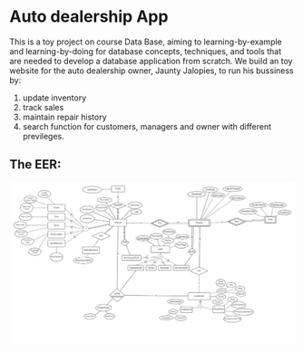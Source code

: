 # Auto dealership App
This is a toy project on course Data Base, aiming to learning-by-example and learning-by-doing for database concepts, techniques, and tools that are needed to develop a database application from scratch.
We build an toy website for the auto dealership owner, Jaunty Jalopies, to run his bussiness by:
1. update inventory
2. track sales
3. maintain repair history
4. search function for customers, managers and owner with different previleges. 

## The EER:
![Alt text](/Phase_2/EER.png?raw=true "Optional Title")
